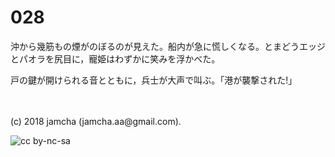 # 028

沖から幾筋もの煙がのぼるのが見えた。船内が急に慌しくなる。とまどうエッジとパオラを尻目に，寵姫はわずかに笑みを浮かべた。  

戸の鍵が開けられる音とともに，兵士が大声で叫ぶ。「港が襲撃された!」  

<br>  
<br>  
(c) 2018 jamcha (jamcha.aa@gmail.com).  

![cc by-nc-sa](http://i.creativecommons.org/l/by-nc-sa/4.0/88x31.png)